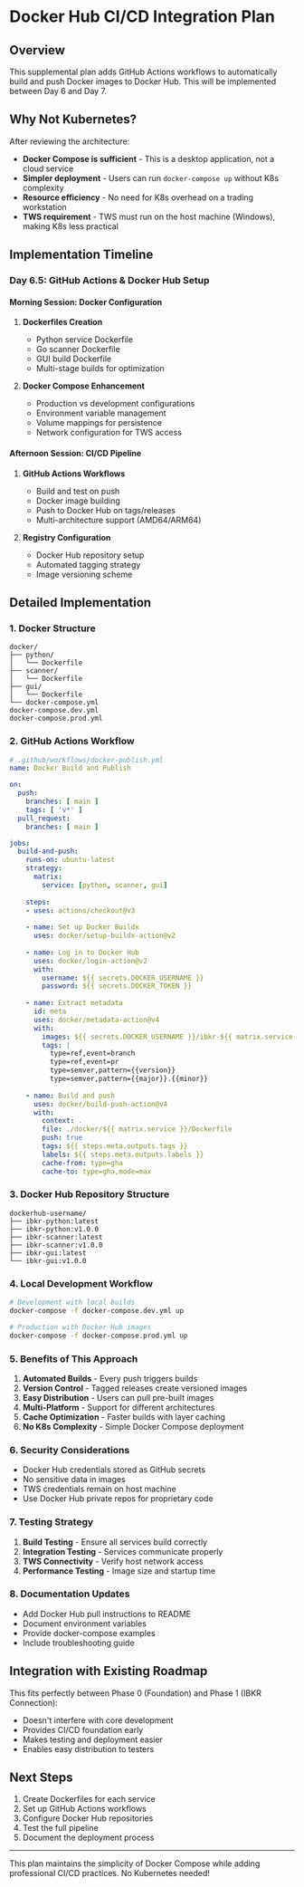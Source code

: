 # Docker Hub CI/CD Integration Plan

## Overview

This supplemental plan adds GitHub Actions workflows to automatically build and push Docker images to Docker Hub. This will be implemented between Day 6 and Day 7.

## Why Not Kubernetes?

After reviewing the architecture:
- **Docker Compose is sufficient** - This is a desktop application, not a cloud service
- **Simpler deployment** - Users can run `docker-compose up` without K8s complexity
- **Resource efficiency** - No need for K8s overhead on a trading workstation
- **TWS requirement** - TWS must run on the host machine (Windows), making K8s less practical

## Implementation Timeline

### Day 6.5: GitHub Actions & Docker Hub Setup

#### Morning Session: Docker Configuration
1. **Dockerfiles Creation**
   - Python service Dockerfile
   - Go scanner Dockerfile  
   - GUI build Dockerfile
   - Multi-stage builds for optimization

2. **Docker Compose Enhancement**
   - Production vs development configurations
   - Environment variable management
   - Volume mappings for persistence
   - Network configuration for TWS access

#### Afternoon Session: CI/CD Pipeline
1. **GitHub Actions Workflows**
   - Build and test on push
   - Docker image building
   - Push to Docker Hub on tags/releases
   - Multi-architecture support (AMD64/ARM64)

2. **Registry Configuration**
   - Docker Hub repository setup
   - Automated tagging strategy
   - Image versioning scheme

## Detailed Implementation

### 1. Docker Structure
```
docker/
├── python/
│   └── Dockerfile
├── scanner/
│   └── Dockerfile
├── gui/
│   └── Dockerfile
└── docker-compose.yml
docker-compose.dev.yml
docker-compose.prod.yml
```

### 2. GitHub Actions Workflow

```yaml
# .github/workflows/docker-publish.yml
name: Docker Build and Publish

on:
  push:
    branches: [ main ]
    tags: [ 'v*' ]
  pull_request:
    branches: [ main ]

jobs:
  build-and-push:
    runs-on: ubuntu-latest
    strategy:
      matrix:
        service: [python, scanner, gui]
    
    steps:
    - uses: actions/checkout@v3
    
    - name: Set up Docker Buildx
      uses: docker/setup-buildx-action@v2
    
    - name: Log in to Docker Hub
      uses: docker/login-action@v2
      with:
        username: ${{ secrets.DOCKER_USERNAME }}
        password: ${{ secrets.DOCKER_TOKEN }}
    
    - name: Extract metadata
      id: meta
      uses: docker/metadata-action@v4
      with:
        images: ${{ secrets.DOCKER_USERNAME }}/ibkr-${{ matrix.service }}
        tags: |
          type=ref,event=branch
          type=ref,event=pr
          type=semver,pattern={{version}}
          type=semver,pattern={{major}}.{{minor}}
    
    - name: Build and push
      uses: docker/build-push-action@v4
      with:
        context: .
        file: ./docker/${{ matrix.service }}/Dockerfile
        push: true
        tags: ${{ steps.meta.outputs.tags }}
        labels: ${{ steps.meta.outputs.labels }}
        cache-from: type=gha
        cache-to: type=gha,mode=max
```

### 3. Docker Hub Repository Structure
```
dockerhub-username/
├── ibkr-python:latest
├── ibkr-python:v1.0.0
├── ibkr-scanner:latest
├── ibkr-scanner:v1.0.0
├── ibkr-gui:latest
└── ibkr-gui:v1.0.0
```

### 4. Local Development Workflow
```bash
# Development with local builds
docker-compose -f docker-compose.dev.yml up

# Production with Docker Hub images
docker-compose -f docker-compose.prod.yml up
```

### 5. Benefits of This Approach

1. **Automated Builds** - Every push triggers builds
2. **Version Control** - Tagged releases create versioned images
3. **Easy Distribution** - Users can pull pre-built images
4. **Multi-Platform** - Support for different architectures
5. **Cache Optimization** - Faster builds with layer caching
6. **No K8s Complexity** - Simple Docker Compose deployment

### 6. Security Considerations

- Docker Hub credentials stored as GitHub secrets
- No sensitive data in images
- TWS credentials remain on host machine
- Use Docker Hub private repos for proprietary code

### 7. Testing Strategy

1. **Build Testing** - Ensure all services build correctly
2. **Integration Testing** - Services communicate properly
3. **TWS Connectivity** - Verify host network access
4. **Performance Testing** - Image size and startup time

### 8. Documentation Updates

- Add Docker Hub pull instructions to README
- Document environment variables
- Provide docker-compose examples
- Include troubleshooting guide

## Integration with Existing Roadmap

This fits perfectly between Phase 0 (Foundation) and Phase 1 (IBKR Connection):
- Doesn't interfere with core development
- Provides CI/CD foundation early
- Makes testing and deployment easier
- Enables easy distribution to testers

## Next Steps

1. Create Dockerfiles for each service
2. Set up GitHub Actions workflows  
3. Configure Docker Hub repositories
4. Test the full pipeline
5. Document the deployment process

---

This plan maintains the simplicity of Docker Compose while adding professional CI/CD practices. No Kubernetes needed!